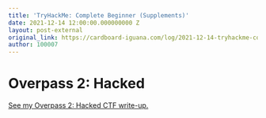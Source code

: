 ```yaml
---
title: 'TryHackMe: Complete Beginner (Supplements)'
date: 2021-12-14 12:00:00.000000000 Z
layout: post-external
original_link: https://cardboard-iguana.com/log/2021-12-14-tryhackme-complete-beginner-supplements.html
author: 100007
---
```


# Overpass 2: Hacked

[See my Overpass 2: Hacked CTF write-up.](https://cardboard-iguana.com/notes/tryhackme-overpass-2-hacked.html)

